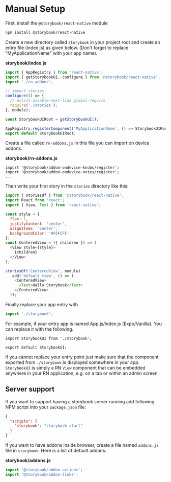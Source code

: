# Manual Setup

First, install the `@storybook/react-native` module

```sh
npm install @storybook/react-native
```

Create a new directory called `storybook` in your project root and create an entry file (index.js) as given below.
(Don't forget to replace "MyApplicationName" with your app name).

**storybook/index.js**
```js
import { AppRegistry } from 'react-native';
import { getStorybookUI, configure } from '@storybook/react-native';
import './rn-addons';

// import stories
configure(() => {
  // eslint-disable-next-line global-require
  require('./stories');
}, module);

const StorybookUIRoot = getStorybookUI();

AppRegistry.registerComponent('MyApplicationName', () => StorybookUIRoot);
export default StorybookUIRoot;
```

Create a file called `rn-addons.js`
In this file you can import on device addons.

**storybook/rn-addons.js**
```
import '@storybook/addon-ondevice-knobs/register';
import '@storybook/addon-ondevice-notes/register';
...
```


Then write your first story in the `stories` directory like this:

```js
import { storiesOf } from '@storybook/react-native';
import React from 'react';
import { View, Text } from 'react-native';

const style = {
  flex: 1,
  justifyContent: 'center',
  alignItems: 'center',
  backgroundColor: '#F5FCFF'
};
const CenteredView = ({ children }) => (
  <View style={style}>
    {children}
  </View>
);

storiesOf('CenteredView', module)
  .add('default view', () => (
    <CenteredView>
      <Text>Hello Storybook</Text>
    </CenteredView>
  ));
```

Finally replace your app entry with
```js
import './storybook';
```

For example, if your entry app is named App.js/index.js (Expo/Vanilla). You can replace it with the following.

```
import StorybookUI from './storybook';

export default StorybookUI;
```

If you cannot replace your entry point just make sure that the component exported from `./storybook` is displayed
somewhere in your app. `StorybookUI` is simply a RN `View` component that can be embedded anywhere in your 
RN application, e.g. on a tab or within an admin screen.

## Server support

If you want to support having a storybook server running add following NPM script into your `package.json` file:

```json
{
  "scripts": {
    "storybook": "storybook start"
  }
}
```

If you want to have addons inside browser, create a file named `addons.js` file in `storybook`. Here is a list of default addons:

**storybook/addons.js**
```js
import '@storybook/addon-actions';
import '@storybook/addon-links';
```

